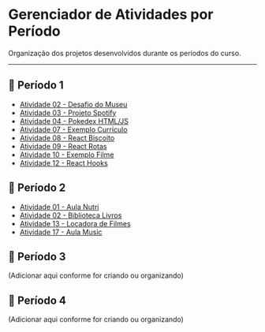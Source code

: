# Gerenciador de Atividades por Período

Organização dos projetos desenvolvidos durante os períodos do curso.

---

## 📘 Período 1
- [Atividade 02 - Desafio do Museu](https://github.com/Frost22Salazar/Atividade-02-Periodo-1-Desafio-do-Museu)
- [Atividade 03 - Projeto Spotify](https://github.com/Frost22Salazar/Atividade-03-Periodo-1-Projeto-Spotify)
- [Atividade 04 - Pokedex HTML/JS](https://github.com/Frost22Salazar/Atividade-04-Periodo-1-Pokedex-em-HTML-e-JS)
- [Atividade 07 - Exemplo Currículo](https://github.com/Frost22Salazar/Atividade-07-Periodo-1-Exemplo-Curriculo)
- [Atividade 08 - React Biscoito](https://github.com/Frost22Salazar/Atividade-08-Periodo-1-ReactBiscoito)
- [Atividade 09 - React Rotas](https://github.com/Frost22Salazar/Atividade-09-Periodo-1-Exemplo-Site-React-Rotas)
- [Atividade 10 - Exemplo Filme](https://github.com/Frost22Salazar/Atividade-10-Periodo-1-Exemplo-Filme)
- [Atividade 12 - React Hooks](https://github.com/Frost22Salazar/Atividade-12-Periodo-1-Hooks)

## 📗 Período 2
- [Atividade 01 - Aula Nutri](https://github.com/Frost22Salazar/Atividade-01-Periodo-2-Aula-Nutri)
- [Atividade 02 - Biblioteca Livros](https://github.com/Frost22Salazar/Atividade-02-Periodo-2-Biblioteca-Livros)
- [Atividade 13 - Locadora de Filmes](https://github.com/Frost22Salazar/Atividade-13-Periodo-2-Locadora-Filmes)
- [Atividade 17 - Aula Music](https://github.com/Frost22Salazar/Atividade-17-Periodo-2-Aula-Music)

## 📙 Período 3
(Adicionar aqui conforme for criando ou organizando)

## 📒 Período 4
(Adicionar aqui conforme for criando ou organizando)
